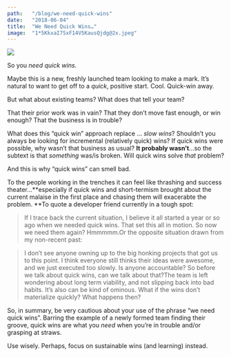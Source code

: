 ```yaml
---
path:	"/blog/we-need-quick-wins"
date:	"2018-06-04"
title:	"We Need Quick Wins…"
image:	"1*5KkxaI7SxF14V5KausQjdg@2x.jpeg"
---
```


![](/images/1*5KkxaI7SxF14V5KausQjdg@2x.jpeg)

So you *need quick wins.*

Maybe this is a new, freshly launched team looking to make a mark. It’s natural to want to get off to a *quick*, positive start. Cool. Quick-win away.

But what about existing teams? What does that tell your team?

That their prior work was in vain? That they don’t move fast enough, or win enough? That the business is in trouble?

What does this “quick win” approach replace … *slow wins*? Shouldn’t you always be looking for incremental (relatively quick) wins? If quick wins were possible, why wasn’t that business as usual? **It probably wasn’t**…so the subtext is that *something* was/is broken. Will quick wins solve *that* problem?

And this is why “quick wins” can smell bad.

To the people working in the trenches it can feel like thrashing and success theater…**especially if quick wins and short-termism brought about the current malaise in the first place and chasing them will exacerabte the problem. **To quote a developer friend currently in a tough spot:


> If I trace back the current situation, I believe it all started a year or so ago when we needed quick wins. That set this all in motion. So now we need them again? Hmmmmm.Or the opposite situation drawn from my non-recent past:


> I don’t see anyone owning up to the big honking projects that got us to this point. I think everyone still thinks their ideas were awesome, and we just executed too slowly. Is anyone accountable? So before we talk about quick wins, can we talk about that?The team is left wondering about long term viability, and not slipping back into bad habits. It’s also can be kind of ominous. What if the wins don’t materialize quickly? What happens then?

So, in summary, be very cautious about your use of the phrase “we need quick wins”. Barring the example of a newly formed team finding their groove, quick wins are what you *need* when you’re in trouble and/or grasping at straws.

Use wisely. Perhaps, focus on sustainable wins (and learning) instead.

